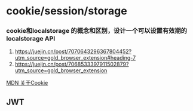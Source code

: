 # cookie/session/storage

### cookie和localstorage 的概念和区别，设计一个可以设置有效期的localstorage API

1. https://juejin.cn/post/7070643296367804452?utm_source=gold_browser_extension#heading-7
2. https://juejin.cn/post/7068533397911502879?utm_source=gold_browser_extension

[MDN 关于Cookie](https://developer.mozilla.org/zh-CN/docs/Web/HTTP/Cookies)

## JWT
